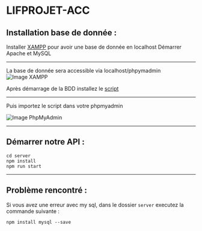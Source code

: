 # LIFPROJET-ACC

## Installation base de donnée :
Installer [XAMPP](https://www.apachefriends.org/fr/index.html) pour avoir une base de donnée en localhost
Démarrer Apache et MySQL

---

La base de donnée sera accessible via localhost/phpymadmin
![Image XAMPP](https://cdn.discordapp.com/attachments/715537719287087117/959807860987011152/unknown.png)

Après démarrage de la BDD installez le [script](https://github.com/Anh-Kiet-VO/LIFPROJET-ACC/blob/master/lifprojet.sql)

---

Puis importez le script dans votre phpmyadmin 

![Image PhpMyAdmin](https://cdn.discordapp.com/attachments/680775708997451791/968081555463479296/unknown.png)

---
## Démarrer notre API :
```
cd server
npm install
npm run start
```

---

## Problème rencontré :
Si vous avez une erreur avec my sql, dans le dossier ``server`` executez  la commande suivante :
```
npm install mysql --save
```
